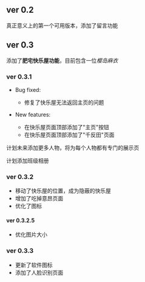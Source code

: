 ## ver 0.2

真正意义上的第一个可用版本，添加了留言功能

## ver 0.3

添加了**肥宅快乐屋功能**，目前包含一位*樱岛麻衣*

### ver 0.3.1

-   Bug fixed:

    -   修复了快乐屋无法返回主页的问题

-   New features:

    -   在快乐屋页面顶部添加了"主页"按钮
    -   在快乐屋页面顶部添加了"千反田"页面

计划未来添加更多人物，将为每个人物都有专门的展示页

计划添加班级相册

### ver 0.3.2

-   移动了快乐屋的位置，成为隐蔽的快乐屋
-   增加了吃掉意昂页面
-   优化了图标

#### ver 0.3.2.5

-   优化图片大小

### ver 0.3.3

-   更新了软件图标
-   添加了人脸识别页面
